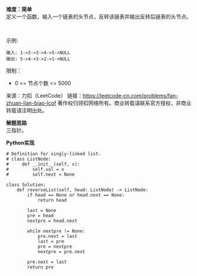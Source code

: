 **难度：简单**   
定义一个函数，输入一个链表的头节点，反转该链表并输出反转后链表的头节点。

 

示例:
```
输入: 1->2->3->4->5->NULL
输出: 5->4->3->2->1->NULL
```

限制：

- 0 <= 节点个数 <= 5000

来源：力扣（LeetCode）
链接：https://leetcode-cn.com/problems/fan-zhuan-lian-biao-lcof
著作权归领扣网络所有。商业转载请联系官方授权，非商业转载请注明出处。    

**解题思路**   
三指针。   

**Python实现**
```
# Definition for singly-linked list.
# class ListNode:
#     def __init__(self, x):
#         self.val = x
#         self.next = None

class Solution:
    def reverseList(self, head: ListNode) -> ListNode:
        if head == None or head.next == None:
            return head

        last = None
        pre = head
        nextpre = head.next

        while nextpre != None:
            pre.next = last
            last = pre
            pre = nextpre
            nextpre = pre.next

        pre.next = last
        return pre
```